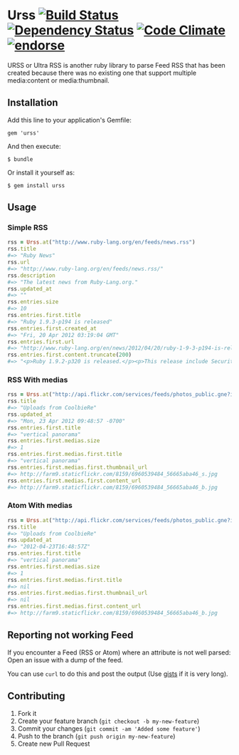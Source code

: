 # Urss [![Build Status](https://secure.travis-ci.org/zedtux/urss.png)](http://travis-ci.org/zedtux/urss) [![Dependency Status](https://gemnasium.com/zedtux/urss.png)](http://gemnasium.com/zedtux/urss) [![Code Climate](https://codeclimate.com/badge.png)](https://codeclimate.com/github/zedtux/urss) [![endorse](http://api.coderwall.com/zedtux/endorsecount.png)](http://coderwall.com/zedtux)

URSS or Ultra RSS is another ruby library to parse Feed RSS that has been created because there was no existing one that support multiple media:content or media:thumbnail.

## Installation

Add this line to your application's Gemfile:

    gem 'urss'

And then execute:

    $ bundle

Or install it yourself as:

    $ gem install urss

## Usage

### Simple RSS

````ruby
rss = Urss.at("http://www.ruby-lang.org/en/feeds/news.rss")
rss.title
#=> "Ruby News"
rss.url
#=> "http://www.ruby-lang.org/en/feeds/news.rss/"
rss.description
#=> "The latest news from Ruby-Lang.org."
rss.updated_at
#=> ""
rss.entries.size
#=> 10
rss.entries.first.title
#=> "Ruby 1.9.3-p194 is released"
rss.entries.first.created_at
#=> "Fri, 20 Apr 2012 03:19:04 GMT"
rss.entries.first.url
#=> "http://www.ruby-lang.org/en/news/2012/04/20/ruby-1-9-3-p194-is-released/"
rss.entries.first.content.truncate(200)
#=> "<p>Ruby 1.9.2-p320 is released.</p><p>This release include Security Fix for RubyGems: SSL server verification failure for remote repository.\nAnd many bugs are fixed in this release.</p> <h2><a name..."
````

### RSS With medias

````ruby
rss = Urss.at("http://api.flickr.com/services/feeds/photos_public.gne?id=90313708@N00&lang=en-us&format=rss_200")
rss.title
#=> "Uploads from CoolbieRe"
rss.updated_at
#=> "Mon, 23 Apr 2012 09:48:57 -0700"
rss.entries.first.title
#=> "vertical panorama"
rss.entries.first.medias.size
#=> 1
rss.entries.first.medias.first.title
#=> "vertical panorama"
rss.entries.first.medias.first.thumbnail_url
#=> http://farm9.staticflickr.com/8159/6960539484_56665aba46_s.jpg
rss.entries.first.medias.first.content_url
#=> http://farm9.staticflickr.com/8159/6960539484_56665aba46_b.jpg
````

### Atom With medias

````ruby
rss = Urss.at("http://api.flickr.com/services/feeds/photos_public.gne?id=90313708@N00&lang=en-us&format=atom")
rss.title
#=> "Uploads from CoolbieRe"
rss.updated_at
#=> "2012-04-23T16:48:57Z"
rss.entries.first.title
#=> "vertical panorama"
rss.entries.first.medias.size
#=> 1
rss.entries.first.medias.first.title
#=> nil
rss.entries.first.medias.first.thumbnail_url
#=> nil
rss.entries.first.medias.first.content_url
#=> http://farm9.staticflickr.com/8159/6960539484_56665aba46_b.jpg
````

## Reporting not working Feed

If you encounter a Feed (RSS or Atom) where an attribute is not well parsed: Open an issue with a dump of the feed.

You can use `curl` to do this and post the output (Use [gists](https://gist.github.com/) if it is very long).

## Contributing

1. Fork it
2. Create your feature branch (`git checkout -b my-new-feature`)
3. Commit your changes (`git commit -am 'Added some feature'`)
4. Push to the branch (`git push origin my-new-feature`)
5. Create new Pull Request
